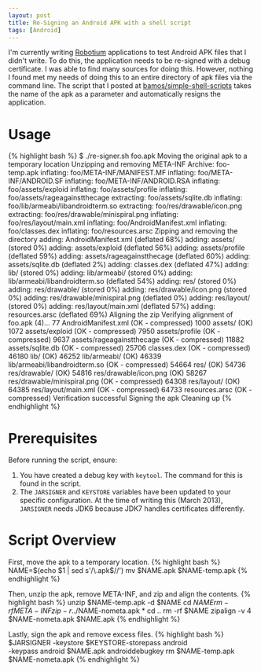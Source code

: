 ```yaml
---
layout: post
title: Re-Signing an Android APK with a shell script
tags: [Android]
---
```


I'm currently writing [Robotium](http://code.google.com/p/robotium)
applications to test Android APK files that I didn't write. To do this,
the application needs to be re-signed with a debug certificate. I was able to
find many sources for doing this.
However, nothing I found met my needs of doing this to an
entire directory of apk files via the command line.
The script that I posted at
[bamos/simple-shell-scripts](https://github.com/bamos/simple-shell-scripts/blob/master/resigner.sh)
takes the name of the apk as a parameter and
automatically resigns the application.

# Usage
{% highlight bash %}
$ ./re-signer.sh foo.apk
Moving the original apk to a temporary location
Unzipping and removing META-INF
Archive:  foo-temp.apk
  inflating: foo/META-INF/MANIFEST.MF
  inflating: foo/META-INF/ANDROID.SF
  inflating: foo/META-INF/ANDROID.RSA
  inflating: foo/assets/exploid
  inflating: foo/assets/profile
  inflating: foo/assets/rageagainstthecage
 extracting: foo/assets/sqlite.db
  inflating: foo/lib/armeabi/libandroidterm.so
 extracting: foo/res/drawable/icon.png
 extracting: foo/res/drawable/minispiral.png
  inflating: foo/res/layout/main.xml
  inflating: foo/AndroidManifest.xml
  inflating: foo/classes.dex
  inflating: foo/resources.arsc
Zipping and removing the directory
  adding: AndroidManifest.xml (deflated 68%)
  adding: assets/ (stored 0%)
  adding: assets/exploid (deflated 56%)
  adding: assets/profile (deflated 59%)
  adding: assets/rageagainstthecage (deflated 60%)
  adding: assets/sqlite.db (deflated 2%)
  adding: classes.dex (deflated 47%)
  adding: lib/ (stored 0%)
  adding: lib/armeabi/ (stored 0%)
  adding: lib/armeabi/libandroidterm.so (deflated 54%)
  adding: res/ (stored 0%)
  adding: res/drawable/ (stored 0%)
  adding: res/drawable/icon.png (stored 0%)
  adding: res/drawable/minispiral.png (deflated 0%)
  adding: res/layout/ (stored 0%)
  adding: res/layout/main.xml (deflated 57%)
  adding: resources.arsc (deflated 69%)
Aligning the zip
Verifying alignment of foo.apk (4)...
      77 AndroidManifest.xml (OK - compressed)
    1000 assets/ (OK)
    1072 assets/exploid (OK - compressed)
    7950 assets/profile (OK - compressed)
    9637 assets/rageagainstthecage (OK - compressed)
   11882 assets/sqlite.db (OK - compressed)
   25706 classes.dex (OK - compressed)
   46180 lib/ (OK)
   46252 lib/armeabi/ (OK)
   46339 lib/armeabi/libandroidterm.so (OK - compressed)
   54664 res/ (OK)
   54736 res/drawable/ (OK)
   54816 res/drawable/icon.png (OK)
   58267 res/drawable/minispiral.png (OK - compressed)
   64308 res/layout/ (OK)
   64385 res/layout/main.xml (OK - compressed)
   64733 resources.arsc (OK - compressed)
Verification successful
Signing the apk
Cleaning up
{% endhighlight %}

# Prerequisites
Before running the script, ensure:

 1. You have created a debug key with `keytool`.
    The command for this is found in the script.
 2. The `JARSIGNER` and `KEYSTORE` variables have been
    updated to your specific configuration.
    At the time of writing this (March 2013), `JARSIGNER` needs JDK6
    because JDK7 handles certificates differently.

# Script Overview
First, move the apk to a temporary location.
{% highlight bash %}
NAME=$(echo $1 | sed s'/\.apk$//')
mv $NAME.apk $NAME-temp.apk
{% endhighlight %}

Then, unzip the apk, remove META-INF, and zip and align the contents.
{% highlight bash %}
unzip $NAME-temp.apk -d $NAME
cd $NAME
rm -rf META-INF
zip -r ../$NAME-nometa.apk *
cd ..
rm -rf $NAME
zipalign -v 4 $NAME-nometa.apk $NAME.apk
{% endhighlight %}

Lastly, sign the apk and remove excess files.
{% highlight bash %}
$JARSIGNER -keystore $KEYSTORE-storepass android \
    -keypass android $NAME.apk androiddebugkey
rm $NAME-temp.apk $NAME-nometa.apk
{% endhighlight %}

